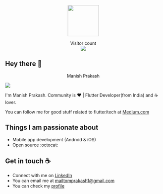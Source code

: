 <div id="header" align="center">
  <img src="https://media.giphy.com/media/M9gbBd9nbDrOTu1Mqx/giphy.gif" width="100"/>
</div>
<p align="center">
  Visitor count<br>
  <img src="https://profile-counter.glitch.me/mprakashgithub/count.svg" />
</p>

## Hey there :wave:

<p align="center">
 Manish Prakash
</p>
<div>
<!-- <p align="center"> -->
  <!-- Typing SVG by DenverCoder1 - https://github.com/DenverCoder1/readme-typing-svg -->
<!--   <a href="https://github.com/mprakashgithub/readme-typing-svg"> -->
    <img src="https://readme-typing-svg.demolab.com/?lines=Mobile%20App%20Developer%20;Experienced%20in%20Android%20And%20iOS%20;Experienced%20in%20flutter;4%2B%20years%20of%20coding%20experience;" />
<!--   </a> -->
<!-- </p> -->
</div>
<!-- <p align="center">
  Visits Badge<br>
  <img src="https://badges.pufler.dev/visits/mprakashgithub/mprakashgithub" />
</p> -->

<!-- [![Visits Badge](https://badges.pufler.dev/visits/pujux/badge-it)](https://badges.pufler.dev) -->
<!-- ![Visitor Count](https://profile-counter.glitch.me/{YOUR USER}/count.svg) -->

<!-- About me-->

I'm Manish Prakash. Community is :heart: | Flutter Developer(from India) and :coffee: lover. 

You can follow me for good stuff related to flutter/tech at [Medium.com](https://medium.com/@mailtomprakash1)

## Things I am passionate about

- Mobile app development (Android & iOS)
- Open source :octocat:

## Get in touch :coffee:

- Connect with me on [LinkedIn](https://www.linkedin.com/in/manishprakashind)
- You can email me at mailtomprakash1@gmail.com
- You can check my [profile](https://mprakashgithub.github.io/)
